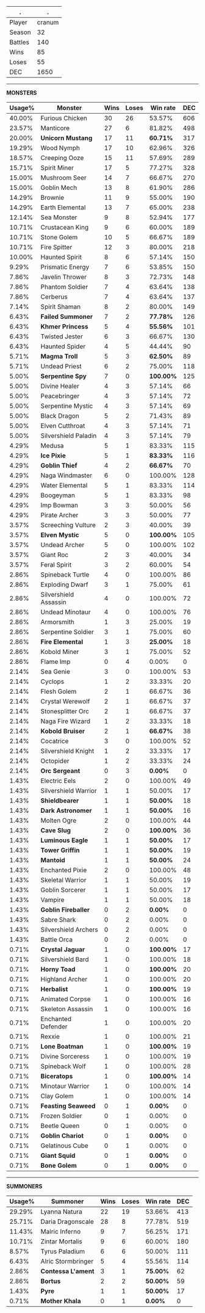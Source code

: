 .|.
|-|-
Player|cranum
Season|32
Battles|140
Wins|85
Loses|55
DEC|1650

---
**MONSTERS**

Usage%|Monster|Wins|Loses|Win rate|DEC|
-|-|-|-|-|-|
40.00%|Furious Chicken|30|26|53.57%|606|
23.57%|Manticore|27|6|81.82%|498|
20.00%|**Unicorn Mustang**|17|11|**60.71%**|317|
19.29%|Wood Nymph|17|10|62.96%|326|
18.57%|Creeping Ooze|15|11|57.69%|289|
15.71%|Spirit Miner|17|5|77.27%|328|
15.00%|Mushroom Seer|14|7|66.67%|270|
15.00%|Goblin Mech|13|8|61.90%|286|
14.29%|Brownie|11|9|55.00%|190|
14.29%|Earth Elemental|13|7|65.00%|238|
12.14%|Sea Monster|9|8|52.94%|177|
10.71%|Crustacean King|9|6|60.00%|189|
10.71%|Stone Golem|10|5|66.67%|189|
10.71%|Fire Spitter|12|3|80.00%|218|
10.00%|Haunted Spirit|8|6|57.14%|150|
9.29%|Prismatic Energy|7|6|53.85%|150|
7.86%|Javelin Thrower|8|3|72.73%|148|
7.86%|Phantom Soldier|7|4|63.64%|138|
7.86%|Cerberus|7|4|63.64%|137|
7.14%|Spirit Shaman|8|2|80.00%|149|
6.43%|**Failed Summoner**|7|2|**77.78%**|126|
6.43%|**Khmer Princess**|5|4|**55.56%**|101|
6.43%|Twisted Jester|6|3|66.67%|130|
6.43%|Haunted Spider|4|5|44.44%|90|
5.71%|**Magma Troll**|5|3|**62.50%**|89|
5.71%|Undead Priest|6|2|75.00%|118|
5.00%|**Serpentine Spy**|7|0|**100.00%**|125|
5.00%|Divine Healer|4|3|57.14%|66|
5.00%|Peacebringer|4|3|57.14%|72|
5.00%|Serpentine Mystic|4|3|57.14%|69|
5.00%|Black Dragon|5|2|71.43%|89|
5.00%|Elven Cutthroat|4|3|57.14%|71|
5.00%|Silvershield Paladin|4|3|57.14%|79|
4.29%|Medusa|5|1|83.33%|115|
4.29%|**Ice Pixie**|5|1|**83.33%**|116|
4.29%|**Goblin Thief**|4|2|**66.67%**|70|
4.29%|Naga Windmaster|6|0|100.00%|128|
4.29%|Water Elemental|5|1|83.33%|114|
4.29%|Boogeyman|5|1|83.33%|98|
4.29%|Imp Bowman|3|3|50.00%|56|
4.29%|Pirate Archer|3|3|50.00%|77|
3.57%|Screeching Vulture|2|3|40.00%|39|
3.57%|**Elven Mystic**|5|0|**100.00%**|105|
3.57%|Undead Archer|5|0|100.00%|102|
3.57%|Giant Roc|2|3|40.00%|34|
3.57%|Feral Spirit|3|2|60.00%|54|
2.86%|Spineback Turtle|4|0|100.00%|86|
2.86%|Exploding Dwarf|3|1|75.00%|61|
2.86%|Silvershield Assassin|4|0|100.00%|72|
2.86%|Undead Minotaur|4|0|100.00%|76|
2.86%|Armorsmith|1|3|25.00%|19|
2.86%|Serpentine Soldier|3|1|75.00%|60|
2.86%|**Fire Elemental**|1|3|**25.00%**|18|
2.86%|Kobold Miner|3|1|75.00%|52|
2.86%|Flame Imp|0|4|0.00%|0|
2.14%|Sea Genie|3|0|100.00%|53|
2.14%|Cyclops|1|2|33.33%|20|
2.14%|Flesh Golem|2|1|66.67%|36|
2.14%|Crystal Werewolf|2|1|66.67%|37|
2.14%|Stonesplitter Orc|2|1|66.67%|37|
2.14%|Naga Fire Wizard|1|2|33.33%|18|
2.14%|**Kobold Bruiser**|2|1|**66.67%**|38|
2.14%|Cocatrice|3|0|100.00%|52|
2.14%|Silvershield Knight|1|2|33.33%|17|
2.14%|Octopider|1|2|33.33%|24|
2.14%|**Orc Sergeant**|0|3|**0.00%**|0|
1.43%|Electric Eels|2|0|100.00%|49|
1.43%|Silvershield Warrior|1|1|50.00%|17|
1.43%|**Shieldbearer**|1|1|**50.00%**|18|
1.43%|**Dark Astronomer**|1|1|**50.00%**|16|
1.43%|Molten Ogre|2|0|100.00%|44|
1.43%|**Cave Slug**|2|0|**100.00%**|36|
1.43%|**Luminous Eagle**|1|1|**50.00%**|17|
1.43%|**Tower Griffin**|1|1|**50.00%**|19|
1.43%|**Mantoid**|1|1|**50.00%**|24|
1.43%|Enchanted Pixie|2|0|100.00%|48|
1.43%|Skeletal Warrior|1|1|50.00%|19|
1.43%|Goblin Sorcerer|1|1|50.00%|17|
1.43%|Vampire|1|1|50.00%|18|
1.43%|**Goblin Fireballer**|0|2|**0.00%**|0|
1.43%|Sabre Shark|0|2|0.00%|0|
1.43%|Silvershield Archers|0|2|0.00%|0|
1.43%|Battle Orca|0|2|0.00%|0|
0.71%|**Crystal Jaguar**|1|0|**100.00%**|17|
0.71%|Silvershield Bard|1|0|100.00%|18|
0.71%|**Horny Toad**|1|0|**100.00%**|20|
0.71%|Highland Archer|1|0|100.00%|20|
0.71%|**Herbalist**|1|0|**100.00%**|19|
0.71%|Animated Corpse|1|0|100.00%|16|
0.71%|Skeleton Assassin|1|0|100.00%|16|
0.71%|Enchanted Defender|1|0|100.00%|20|
0.71%|Rexxie|1|0|100.00%|21|
0.71%|**Lone Boatman**|1|0|**100.00%**|19|
0.71%|Divine Sorceress|1|0|100.00%|19|
0.71%|Spineback Wolf|1|0|100.00%|28|
0.71%|**Biceratops**|1|0|**100.00%**|14|
0.71%|Minotaur Warrior|1|0|100.00%|14|
0.71%|Clay Golem|1|0|100.00%|14|
0.71%|**Feasting Seaweed**|0|1|**0.00%**|0|
0.71%|Frozen Soldier|0|1|0.00%|0|
0.71%|Beetle Queen|0|1|0.00%|0|
0.71%|**Goblin Chariot**|0|1|**0.00%**|0|
0.71%|Gelatinous Cube|0|1|0.00%|0|
0.71%|**Giant Squid**|0|1|**0.00%**|0|
0.71%|**Bone Golem**|0|1|**0.00%**|0|

---
**SUMMONERS**

Usage%|Summoner|Wins|Loses|Win rate|DEC|
-|-|-|-|-|-|
29.29%|Lyanna Natura|22|19|53.66%|413|
25.71%|Daria Dragonscale|28|8|77.78%|519|
11.43%|Malric Inferno|9|7|56.25%|171|
10.71%|Zintar Mortalis|9|6|60.00%|180|
8.57%|Tyrus Paladium|6|6|50.00%|111|
6.43%|Alric Stormbringer|5|4|55.56%|114|
2.86%|**Contessa L'ament**|3|1|**75.00%**|62|
2.86%|**Bortus**|2|2|**50.00%**|59|
1.43%|**Pyre**|1|1|**50.00%**|17|
0.71%|**Mother Khala**|0|1|**0.00%**|0|
